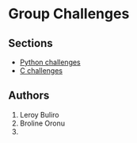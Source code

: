 # Group Challenges
## Sections
* [Python challenges](./python)
* [C challenges](./c)

## Authors
1. Leroy Buliro
2. Broline Oronu
3.
